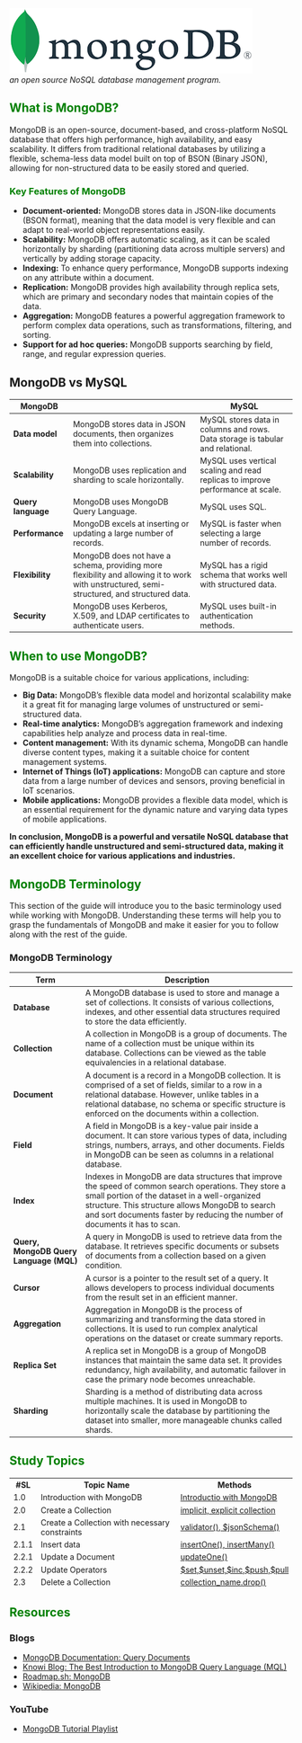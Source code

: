 ![MongoDB](./public/readme_images/mongodb_image.png)  
*an open source NoSQL database management program.*

## <span style="color: green;">What is MongoDB?</span>

MongoDB is an open-source, document-based, and cross-platform NoSQL database that offers high performance, high availability, and easy scalability. It differs from traditional relational databases by utilizing a flexible, schema-less data model built on top of BSON (Binary JSON), allowing for non-structured data to be easily stored and queried.

### <span style="color: green;">Key Features of MongoDB</span>



- **Document-oriented:** MongoDB stores data in JSON-like documents (BSON format), meaning that the data model is very flexible and can adapt to real-world object representations easily.
- **Scalability:** MongoDB offers automatic scaling, as it can be scaled horizontally by sharding (partitioning data across multiple servers) and vertically by adding storage capacity.
- **Indexing:** To enhance query performance, MongoDB supports indexing on any attribute within a document.
- **Replication:** MongoDB provides high availability through replica sets, which are primary and secondary nodes that maintain copies of the data.
- **Aggregation:** MongoDB features a powerful aggregation framework to perform complex data operations, such as transformations, filtering, and sorting.
- **Support for ad hoc queries:** MongoDB supports searching by field, range, and regular expression queries.

## MongoDB vs MySQL

| MongoDB |  | MySQL |
| --- | --- | --- |
| **Data model** | MongoDB stores data in JSON documents, then organizes them into collections. | MySQL stores data in columns and rows. Data storage is tabular and relational. |
| **Scalability** | MongoDB uses replication and sharding to scale horizontally. | MySQL uses vertical scaling and read replicas to improve performance at scale. |
| **Query language** | MongoDB uses MongoDB Query Language. | MySQL uses SQL. |
| **Performance** | MongoDB excels at inserting or updating a large number of records. | MySQL is faster when selecting a large number of records. |
| **Flexibility** | MongoDB does not have a schema, providing more flexibility and allowing it to work with unstructured, semi-structured, and structured data. | MySQL has a rigid schema that works well with structured data. |
| **Security** | MongoDB uses Kerberos, X.509, and LDAP certificates to authenticate users. | MySQL uses built-in authentication methods. |


## <span style="color: green;">When to use MongoDB?</span>

MongoDB is a suitable choice for various applications, including:

- **Big Data:** MongoDB’s flexible data model and horizontal scalability make it a great fit for managing large volumes of unstructured or semi-structured data.
- **Real-time analytics:** MongoDB’s aggregation framework and indexing capabilities help analyze and process data in real-time.
- **Content management:** With its dynamic schema, MongoDB can handle diverse content types, making it a suitable choice for content management systems.
- **Internet of Things (IoT) applications:** MongoDB can capture and store data from a large number of devices and sensors, proving beneficial in IoT scenarios.
- **Mobile applications:** MongoDB provides a flexible data model, which is an essential requirement for the dynamic nature and varying data types of mobile applications.

**In conclusion, MongoDB is a powerful and versatile NoSQL database that can efficiently handle unstructured and semi-structured data, making it an excellent choice for various applications and industries.**

## <span style="color:green">MongoDB Terminology</span>

This section of the guide will introduce you to the basic terminology used while working with MongoDB. Understanding these terms will help you to grasp the fundamentals of MongoDB and make it easier for you to follow along with the rest of the guide.

### MongoDB Terminology

| **Term**               | **Description**                                                                                                                                                                   |
|------------------------|-----------------------------------------------------------------------------------------------------------------------------------------------------------------------------------|
| **Database**           | A MongoDB database is used to store and manage a set of collections. It consists of various collections, indexes, and other essential data structures required to store the data efficiently. |
| **Collection**         | A collection in MongoDB is a group of documents. The name of a collection must be unique within its database. Collections can be viewed as the table equivalencies in a relational database. |
| **Document**           | A document is a record in a MongoDB collection. It is comprised of a set of fields, similar to a row in a relational database. However, unlike tables in a relational database, no schema or specific structure is enforced on the documents within a collection. |
| **Field**              | A field in MongoDB is a key-value pair inside a document. It can store various types of data, including strings, numbers, arrays, and other documents. Fields in MongoDB can be seen as columns in a relational database. |
| **Index**              | Indexes in MongoDB are data structures that improve the speed of common search operations. They store a small portion of the dataset in a well-organized structure. This structure allows MongoDB to search and sort documents faster by reducing the number of documents it has to scan. |
| **Query, MongoDB Query Language (MQL)** | A query in MongoDB is used to retrieve data from the database. It retrieves specific documents or subsets of documents from a collection based on a given condition. |
| **Cursor**             | A cursor is a pointer to the result set of a query. It allows developers to process individual documents from the result set in an efficient manner.                                    |
| **Aggregation**        | Aggregation in MongoDB is the process of summarizing and transforming the data stored in collections. It is used to run complex analytical operations on the dataset or create summary reports. |
| **Replica Set**        | A replica set in MongoDB is a group of MongoDB instances that maintain the same data set. It provides redundancy, high availability, and automatic failover in case the primary node becomes unreachable. |
| **Sharding**           | Sharding is a method of distributing data across multiple machines. It is used in MongoDB to horizontally scale the database by partitioning the dataset into smaller, more manageable chunks called shards. |

## <span style="color: green">Study Topics</span>

<div>

<table>
<thead>
<tr><th>#SL</th>
<th>Topic Name</th>
<th>Methods </th>
</tr>
<tr>
<td>1.0</td><td>Introduction with MongoDB</td><td><a href="https://github.com/MohammadRuhulAmin/mongodb_tutorial/tree/main">Introductio with MongoDB</a></td>
</tr>
<tr>
<td>2.0</td><td>Create a Collection </td><td><a href="https://github.com/MohammadRuhulAmin/mongodb_tutorial/tree/main/create_collections">implicit, explicit collection</a></td>
</tr>

<tr>
<td>2.1</td><td>Create a Collection with necessary constraints </td><td><a href="https://github.com/MohammadRuhulAmin/mongodb_tutorial/blob/main/create_collections/add_constraints.js">validator(), $jsonSchema()</a></td>
</tr>

<tr>
<td>2.1.1</td><td> Insert data </td><td><a href="https://github.com/MohammadRuhulAmin/mongodb_tutorial/tree/main/managing_record">insertOne(), insertMany()</a></td>
</tr>

<tr>
<td>2.2.1</td>
<td>Update a Document</td>
<td>
<a href="https://github.com/MohammadRuhulAmin/mongodb_tutorial/blob/main/update_record/update_one.js">updateOne()
</td>
</tr>

<tr>
<td>2.2.2</td>
<td>Update Operators</td>
<td><a href="https://github.com/MohammadRuhulAmin/mongodb_tutorial/blob/main/update_record/update_operators.js">
$set,$unset,$inc,$push,$pull</a></td>
</tr>


<tr>
<td>2.3</td><td>Delete a Collection </td><td><a href="https://github.com/MohammadRuhulAmin/mongodb_tutorial/blob/main/drop_collections/dc.js"> collection_name.drop()</a></td>
</tr>



</thead>
</table>
</div>



## <span style="color:green">Resources</span>

### Blogs

- [MongoDB Documentation: Query Documents](https://www.mongodb.com/docs/manual/tutorial/query-documents/)
- [Knowi Blog: The Best Introduction to MongoDB Query Language (MQL)](https://www.knowi.com/blog/the-best-introduction-to-mongodb-query-language-mql/)
- [Roadmap.sh: MongoDB](https://roadmap.sh/mongodb)
- [Wikipedia: MongoDB](https://en.wikipedia.org/wiki/MongoDB)

### YouTube

- [MongoDB Tutorial Playlist](https://www.youtube.com/watch?v=kSJLGc9ij7c&list=PLNF7sp688eT_iPD_fAso0y5IonLthsasS)
